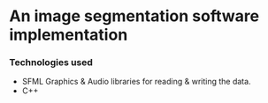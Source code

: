 # An image segmentation software implementation

### Technologies used
* SFML Graphics & Audio libraries for reading & writing the data.
* C++
